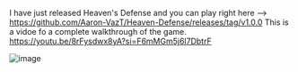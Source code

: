 I have just released Heaven's Defense and you can play right here --> https://github.com/Aaron-VazT/Heaven-Defense/releases/tag/v1.0.0
This is a vidoe fo a complete walkthrough of the game. 
https://youtu.be/8rFysdwx8yA?si=F6mMGm5j6l7DbtrF

![image](https://github.com/user-attachments/assets/05bcaadb-b061-4b7d-ab56-0df4eb9be258)
